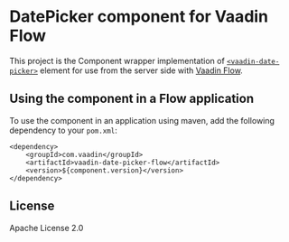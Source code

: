 # DatePicker component for Vaadin Flow

This project is the Component wrapper implementation of [`<vaadin-date-picker>`](https://github.com/vaadin/web-components/tree/main/packages/date-picker) element
for use from the server side with [Vaadin Flow](https://github.com/vaadin/flow).

## Using the component in a Flow application

To use the component in an application using maven,
add the following dependency to your `pom.xml`:
```
<dependency>
    <groupId>com.vaadin</groupId>
    <artifactId>vaadin-date-picker-flow</artifactId>
    <version>${component.version}</version>
</dependency>
```

## License

Apache License 2.0
